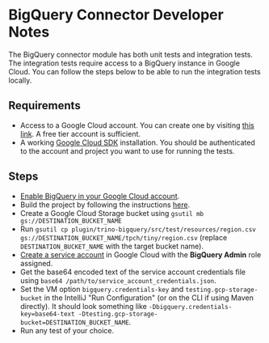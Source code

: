 # BigQuery Connector Developer Notes

The BigQuery connector module has both unit tests and integration tests.
The integration tests require access to a BigQuery instance in Google Cloud.
You can follow the steps below to be able to run the integration tests locally.

## Requirements

* Access to a Google Cloud account. You can create one by visiting [this link](https://console.cloud.google.com/freetrial).
  A free tier account is sufficient.
* A working [Google Cloud SDK](https://cloud.google.com/sdk/docs/install) installation. You should be authenticated to
  the account and project you want to use for running the tests.

## Steps

* [Enable BigQuery in your Google Cloud account](https://console.cloud.google.com/flows/enableapi?apiid=bigquery).
* Build the project by following the instructions [here](../../README.md).
* Create a Google Cloud Storage bucket using `gsutil mb gs://DESTINATION_BUCKET_NAME`
* Run `gsutil cp plugin/trino-bigquery/src/test/resources/region.csv gs://DESTINATION_BUCKET_NAME/tpch/tiny/region.csv` 
  (replace `DESTINATION_BUCKET_NAME` with the target bucket name).
* [Create a service account](https://cloud.google.com/iam/docs/creating-managing-service-accounts#iam-service-accounts-create-console) in Google Cloud with the
  **BigQuery Admin** role assigned.
* Get the base64 encoded text of the service account credentials file using `base64
  /path/to/service_account_credentials.json`.
* Set the VM option `bigquery.credentials-key` and `testing.gcp-storage-bucket` in the IntelliJ "Run Configuration" (or on the CLI if using Maven
  directly). It should look something like `-Dbigquery.credentials-key=base64-text -Dtesting.gcp-storage-bucket=DESTINATION_BUCKET_NAME`.
* Run any test of your choice.
